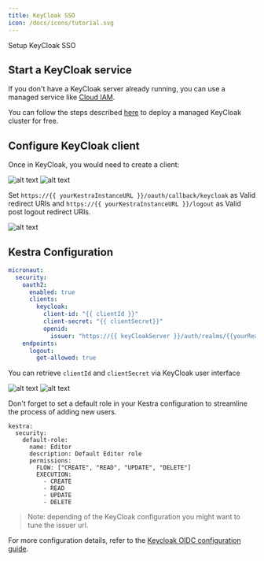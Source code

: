 ```yaml
---
title: KeyCloak SSO
icon: /docs/icons/tutorial.svg
---
```


Setup KeyCloak SSO

## Start a KeyCloak service

If you don't have a KeyCloak server already running, you can use a managed service like [Cloud IAM](https://app.cloud-iam.com).

You can follow the steps described [here](https://documentation.cloud-iam.com/get-started/complete-tutorial.html) to deploy a managed KeyCloak cluster for free.

## Configure KeyCloak client

Once in KeyCloak, you would need to create a client:

![alt text](/docs/how-to-guides/client1.png)
![alt text](/docs/how-to-guides/client2.png)

Set `https://{{ yourKestraInstanceURL }}/oauth/callback/keycloak` as Valid redirect URIs and `https://{{ yourKestraInstanceURL }}/logout` as Valid post logout redirect URIs.

![alt text](/docs/how-to-guides/redirect-uri.png)

## Kestra Configuration

```yaml
micronaut:
  security:
    oauth2:
      enabled: true
      clients:
        keycloak:
          client-id: "{{ clientId }}"
          client-secret: "{{ clientSecret}}"
          openid:
            issuer: "https://{{ keyCloakServer }}/auth/realms/{{yourRealm}}"
    endpoints:
      logout:
        get-allowed: true
```

You can retrieve `clientId` and `clientSecret` via KeyCloak user interface

![alt text](/docs/how-to-guides/clientId.png)
![alt text](/docs/how-to-guides/clientSecret.png)


Don't forget to set a default role in your Kestra configuration to streamline the process of adding new users.

```
kestra:
  security:
    default-role:
      name: Editor
      description: Default Editor role
      permissions:
        FLOW: ["CREATE", "READ", "UPDATE", "DELETE"]
        EXECUTION:
          - CREATE
          - READ
          - UPDATE
          - DELETE
```

> Note: depending of the KeyCloak configuration you might want to tune the issuer url.

For more configuration details, refer to the [Keycloak OIDC configuration guide](https://guides.micronaut.io/latest/micronaut-oauth2-keycloak-gradle-java.html).